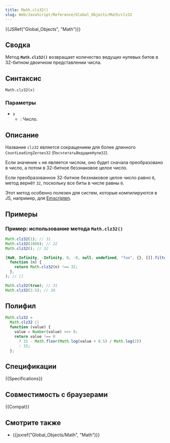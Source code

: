 ```yaml
---
title: Math.clz32()
slug: Web/JavaScript/Reference/Global_Objects/Math/clz32
---
```


{{JSRef("Global_Objects", "Math")}}

## Сводка

Метод **`Math.clz32()`** возвращает количество ведущих нулевых битов в 32-битном двоичном представлении числа.

## Синтаксис

```
Math.clz32(x)
```

### Параметры

- `x`
  - : Число.

## Описание

Название `clz32` является сокращением для более длинного `CountLeadingZeroes32` (`ПосчтитатьВедущиеНули32`).

Если значение `x` не является числом, оно будет сначала преобразовано в число, а потом в 32-битное беззнаковое целое число.

Если преобразованное 32-битное беззнаковое целое число равно `0`, метод вернёт `32`, поскольку все биты в числе равны `0`.

Этот метод особенно полезен для систем, которые компилируются в JS, например, для [Emscripten](/ru/docs/Emscripten).

## Примеры

### Пример: использование метода `Math.clz32()`

```js
Math.clz32(1); // 31
Math.clz32(1000); // 22
Math.clz32(); // 32

[NaN, Infinity, -Infinity, 0, -0, null, undefined, "foo", {}, []].filter(
  function (n) {
    return Math.clz32(n) !== 32;
  },
); // []

Math.clz32(true); // 31
Math.clz32(3.5); // 30
```

## Полифил

```js
Math.clz32 =
  Math.clz32 ||
  function (value) {
    value = Number(value) >>> 0;
    return value !== 0
      ? 31 - Math.floor(Math.log(value + 0.5) / Math.log(2))
      : 32;
  };
```

## Спецификации

{{Specifications}}

## Совместимость с браузерами

{{Compat}}

## Смотрите также

- {{jsxref("Global_Objects/Math", "Math")}}
